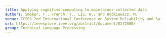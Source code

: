```yaml
---
title: Applying cognitive computing to maintainer-collected data
authors: Smoker, T., French, T., Liu, W., and Hodkiewicz, M.
venue: ICSRS 2nd International Conference on System Reliability and Safety, December 20-22, 2017 Milan, Italy.
url: https://ieeexplore.ieee.org/abstract/document/8272880/
group: Technical Language Processing
---
```

